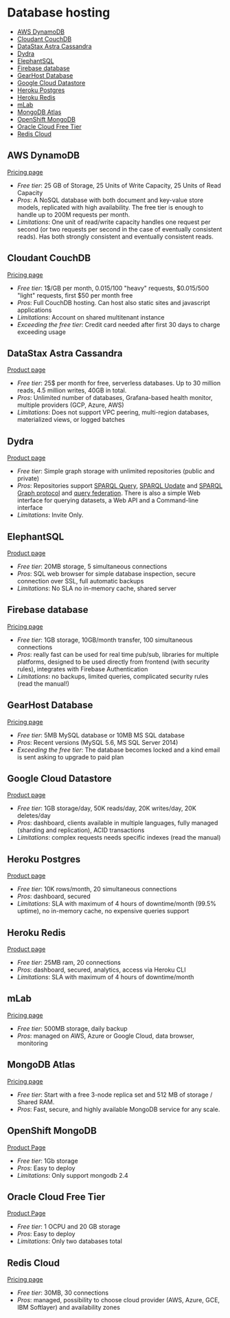 # Database hosting

<!-- TOC depthFrom:2 -->

- [AWS DynamoDB](#aws-dynamodb)
- [Cloudant CouchDB](#cloudant-couchdb)
- [DataStax Astra Cassandra](#datastax-astra-cassandra)
- [Dydra](#dydra)
- [ElephantSQL](#elephantsql)
- [Firebase database](#firebase-database)
- [GearHost Database](#gearhost-database)
- [Google Cloud Datastore](#google-cloud-datastore)
- [Heroku Postgres](#heroku-postgres)
- [Heroku Redis](#heroku-redis)
- [mLab](#mlab)
- [MongoDB Atlas](#mongodb-atlas)
- [OpenShift MongoDB](#openshift-mongodb)
- [Oracle Cloud Free Tier](#oracle-cloud-free-tier)
- [Redis Cloud](#redis-cloud)

<!-- /TOC -->

## AWS DynamoDB

[Pricing page](https://aws.amazon.com/dynamodb/pricing/)

- *Free tier*: 25 GB of Storage, 25 Units of Write Capacity, 25 Units of Read Capacity
- *Pros*: A NoSQL database with both document and key-value store models, replicated with high availability.  The free tier is enough to handle up to 200M requests per month.
- *Limitations*: One unit of read/write capacity handles one request per second (or two requests per second in the case of eventually consistent reads). Has both strongly consistent and eventually consistent reads.

## Cloudant CouchDB

[Pricing page](https://www.ibm.com/cloud/cloudant/pricing)

* *Free tier*: 1$/GB per month, $0.015$/100 "heavy" requests, $0.015/500 "light" requests,  first $50 per month free
* *Pros*: Full CouchDB hosting. Can host also static sites and javascript applications
* *Limitations*: Account on shared multitenant instance
* *Exceeding the free tier*: Credit card needed after first 30 days to charge exceeding usage


## DataStax Astra Cassandra
[Product page](https://www.datastax.com/products/datastax-astra)

* *Free tier*: 25$ per month for free, serverless databases. Up to 30 million reads, 4.5 million writes, 40GB in total.
* *Pros*: Unlimited number of databases, Grafana-based health monitor, multiple providers (GCP, Azure, AWS)
* *Limitations*: Does not support VPC peering, multi-region databases, materialized views, or logged batches

## Dydra

[Product page](https://dydra.com)

* *Free tier*: Simple graph storage with unlimited repositories (public and private)
* *Pros*: Repositories support [SPARQL Query](http://www.w3.org/TR/sparql11-protocol/#query-operation), [SPARQL Update](http://www.w3.org/TR/sparql11-protocol/#update-operation) and [SPARQL Graph protocol](http://www.w3.org/TR/sparql11-http-rdf-update/) and [query federation](http://docs.dydra.com/federation). There is also a simple Web interface for querying datasets, a Web API and a Command-line interface
* *Limitations*: Invite Only.

## ElephantSQL

[Product page](https://www.elephantsql.com/)

* *Free tier*: 20MB storage, 5 simultaneous connections
* *Pros*: SQL web browser for simple database inspection, secure connection over SSL, full automatic backups
* *Limitations*: No SLA no in-memory cache, shared server

## Firebase database

[Pricing page](https://firebase.google.com/pricing/)

* *Free tier*: 1GB storage, 10GB/month transfer, 100 simultaneous connections
* *Pros*: really fast can be used for real time pub/sub, libraries for multiple platforms, designed to be used directly from frontend (with security rules), integrates with Firebase Authentication
* *Limitations*: no backups, limited queries, complicated security rules (read the manual!)

## GearHost Database

[Pricing page](https://www.gearhost.com/pricing)

* *Free tier*: 5MB MySQL database or 10MB MS SQL database
* *Pros*: Recent versions (MySQL 5.6, MS SQL Server 2014)
* *Exceeding the free tier*: The database becomes locked and a kind email is sent asking to upgrade to paid plan

## Google Cloud Datastore

[Product page](https://cloud.google.com/datastore/)

* *Free tier*: 1GB storage/day, 50K reads/day, 20K writes/day, 20K deletes/day
* *Pros*: dashboard, clients available in multiple languages, fully managed (sharding and replication), ACID transactions
* *Limitations*: complex requests needs specific indexes (read the manual)

## Heroku Postgres

[Product page](https://www.heroku.com/postgres)

* *Free tier*: 10K rows/month, 20 simultaneous connections
* *Pros*: dashboard, secured
* *Limitations*: SLA with maximum of 4 hours of downtime/month (99.5% uptime), no in-memory cache, no expensive queries support

## Heroku Redis

[Product page](https://www.heroku.com/redis)

* *Free tier*: 25MB ram, 20 connections
* *Pros*: dashboard, secured, analytics, access via Heroku CLI
* *Limitations*: SLA with maximum of 4 hours of downtime/month

## mLab

[Pricing page](https://mlab.com/plans/pricing)

* *Free tier*: 500MB storage, daily backup
* *Pros*: managed on AWS, Azure or Google Cloud, data browser, monitoring

## MongoDB Atlas

[Pricing page](https://www.mongodb.com/cloud/atlas/pricing)

* *Free tier*: Start with a free 3-node replica set and 512 MB of storage / Shared RAM.
* *Pros*: Fast, secure, and highly available MongoDB service for any scale.

## OpenShift MongoDB

[Product Page](https://developers.openshift.com/databases/mongodb.html)

* *Free tier*: 1Gb storage
* *Pros*: Easy to deploy
* *Limitations*: Only support mongodb 2.4

## Oracle Cloud Free Tier

[Product Page](https://www.oracle.com/cloud/free/#always-free)

* *Free tier*: 1 OCPU and 20 GB storage
* *Pros*: Easy to deploy
* *Limitations*: Only two databases total

## Redis Cloud

[Pricing page](https://redislabs.com/pricing)

* *Free tier*: 30MB, 30 connections
* *Pros*: managed, possibility to choose cloud provider (AWS, Azure, GCE, IBM Softlayer) and availability zones

